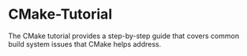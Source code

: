 # CMake-Tutorial
The CMake tutorial provides a step-by-step guide that covers common build system issues that CMake helps address.
